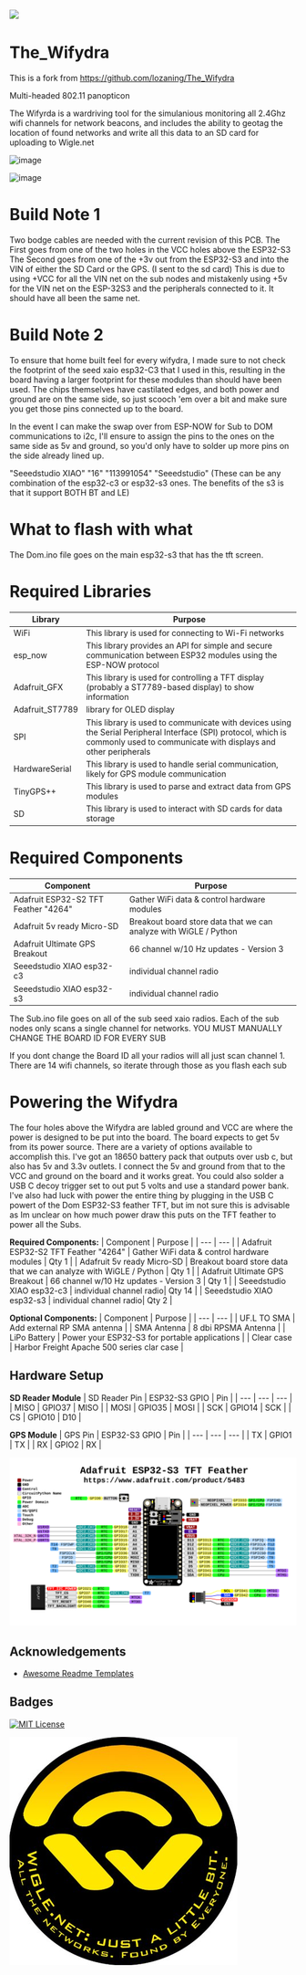 # # 
<img src="https://i.imgur.com/rTWAT7X.jpg">


# The_Wifydra
This is a fork from https://github.com/lozaning/The_Wifydra 

Multi-headed 802.11 panopticon

The Wifyrda is a wardriving tool for the simulanious monitoring all 2.4Ghz wifi channels for network beacons, and includes the ability to geotag the location of found networks and write all this data to an SD card for uploading to Wigle.net

![image](https://github.com/lozaning/The_Wifydra/assets/13127833/40c7db88-5f30-40e3-a340-c568a6b9d1a1)

![image](https://github.com/lozaning/The_Wifydra/assets/13127833/05d1311d-2f22-4797-af1c-c54453f760cb)


# Build Note 1
Two bodge cables are needed with the current revision of this PCB.
The First goes from one of the two holes in the VCC holes above the ESP32-S3
The Second goes from one of the +3v out from the ESP32-S3 and into the VIN of either the SD Card or the GPS. (I sent to the sd card)
This is due to using +VCC for all the VIN net on the sub nodes and mistakenly using +5v for the VIN net on the ESP-32S3 and the peripherals connected to it. It should have all been the same net. 

# Build Note 2
To ensure that home built feel for every wifydra, I made sure to not check the footprint of the seed xaio esp32-C3 that I used in this, resulting in the board having a larger footprint for these modules than should have been used. The chips themselves have castilated edges, and both power and ground are on the same side, so just scooch 'em over a bit and make sure you get those pins connected up to the board. 

In the event I can make the swap over from ESP-NOW for Sub to DOM communications to i2c, I'll ensure to assign the pins to the ones on the same side as 5v and ground, so you'd only have to solder up more pins on the side already lined up.


 

"Seeedstudio XIAO"	"16"	"113991054"	"Seeedstudio" (These can be any combination of the esp32-c3 or esp32-s3 ones. The benefits of the s3 is that it support BOTH BT and LE)


# What to flash with what

The Dom.ino file goes on the main esp32-s3 that has the tft screen. 

 
 # Required Libraries 
  
 | Library | Purpose |
| --- | --- | 
| WiFi | This library is used for connecting to Wi-Fi networks |
| esp_now | This library provides an API for simple and secure communication between ESP32 modules using the ESP-NOW protocol |
| Adafruit_GFX |  This library is used for controlling a TFT display (probably a ST7789-based display) to show information |
| Adafruit_ST7789 |  library for OLED display |
| SPI  | This library is used to communicate with devices using the Serial Peripheral Interface (SPI) protocol, which is commonly used to communicate with displays and other peripherals |
| HardwareSerial | This library is used to handle serial communication, likely for GPS module communication |
| TinyGPS++ | This library is used to parse and extract data from GPS modules|
| SD  | This library is used to interact with SD cards for data storage |
 

 
 # Required Components 
  
 | Component | Purpose |
| --- | --- | 
| Adafruit ESP32-S2 TFT Feather 	 	"4264"	 | Gather WiFi data & control hardware modules | Qty 1 |
| Adafruit 5v ready Micro-SD | Breakout board store data that we can analyze with WiGLE / Python | Qty 1 |
| Adafruit Ultimate GPS Breakout | 66 channel w/10 Hz updates - Version 3 | Qty 1 |
| Seeedstudio XIAO  esp32-c3 | individual channel radio| Qty 14 |
| Seeedstudio XIAO  esp32-s3 | individual channel radio| Qty 2 |


The Sub.ino file goes on all of the sub seed xaio radios. Each of the sub nodes only scans a single channel for networks. 
YOU MUST MANUALLY CHANGE THE BOARD ID FOR EVERY SUB

If you dont change the Board ID all your radios will all just scan channel 1. There are 14 wifi channels, so iterate through those as you flash each sub

# Powering the Wifydra
The four holes above the Wifydra are labled ground and VCC are where the power is designed to be put into the board.
The board expects to get 5v from its power source. There are a variety of options available to accomplish this. I've got an 18650 battery pack that outputs over usb c, but also has 5v and 3.3v outlets. I connect the 5v and ground from that to the VCC and ground on the board and it works great. You could also solder a USB C decoy trigger set to out put 5 volts and use a standard power bank. I've also had luck with power the entire thing by plugging in the USB C powert of the Dom ESP32-S3 feather TFT, but im not sure this is advisable as Im unclear on how much power draw this puts on the TFT feather to power all the Subs.  


  
**Required Components:**
| Component | Purpose |
| --- | --- | 
| Adafruit ESP32-S2 TFT Feather 	 	"4264"	 | Gather WiFi data & control hardware modules | Qty 1 |
| Adafruit 5v ready Micro-SD | Breakout board store data that we can analyze with WiGLE / Python | Qty 1 |
| Adafruit Ultimate GPS Breakout | 66 channel w/10 Hz updates - Version 3 | Qty 1 |
| Seeedstudio XIAO  esp32-c3 | individual channel radio| Qty 14 |
| Seeedstudio XIAO  esp32-s3 | individual channel radio| Qty 2 |

**Optional Components:**
| Component | Purpose | 
| --- | --- |
| UF.L TO SMA | Add external RP SMA antenna                      |
| SMA Antenna  | 8 dbi RPSMA Antenna                            |
| LiPo Battery | Power your ESP32-S3 for portable applications |
| Clear case | Harbor Freight Apache 500 series clar case |
   
## Hardware Setup

**SD Reader Module** 
| SD Reader Pin | ESP32-S3 GPIO | Pin |
| --- | --- | --- |
| MISO | GPIO37 | MISO |
| MOSI | GPIO35 | MOSI |
| SCK | GPIO14 | SCK |
| CS | GPIO10 | D10 |

**GPS Module** 
| GPS Pin | ESP32-S3 GPIO |  Pin |
| --- | --- | --- |
| TX | GPIO1 | TX |
| RX | GPIO2 | RX |

 
 <img src="https://raw.githubusercontent.com/miami6/The_Wifydra-2023/main/Adafruit%20ESP32-S3%20TFT%20Feather%20Pinouts.jpg">
 

## Acknowledgements

 - [Awesome Readme Templates](https://awesomeopensource.com/project/elangosundar/awesome-README-templates)
  

## Badges

 

[![MIT License](https://img.shields.io/badge/License-MIT-green.svg)](https://choosealicense.com/licenses/mit/) 
 
 
 <img src="https://github.com/miami6/ESP8266-Mini-Wardriver/blob/main/b_gWKr0k_400x400.jpeg">

